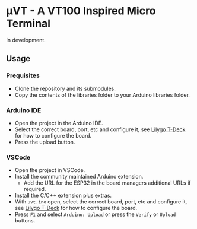 # µVT - A VT100 Inspired Micro Terminal

In development.

## Usage

### Prequisites

- Clone the repository and its submodules.
- Copy the contents of the libraries folder to your Arduino libraries folder.

### Arduino IDE

- Open the project in the Arduino IDE.
- Select the correct board, port, etc and configure it, see [Lilygo T-Deck](https://github.com/Xinyuan-LilyGO/T-Deck) for how to configure the board.
- Press the upload button.

### VSCode

- Open the project in VSCode.
- Install the community maintained Arduino extension.
    - Add the URL for the ESP32 in the board managers additional URLs if required.
- Install the C/C++ extension plus extras.
- With `uvt.ino` open, select the correct board, port, etc and configure it, see [Lilygo T-Deck](https://github.com/Xinyuan-LilyGO/T-Deck) for how to configure the board.
- Press `F1` and select `Arduino: Upload` or press the `Verify` or `Upload` buttons.